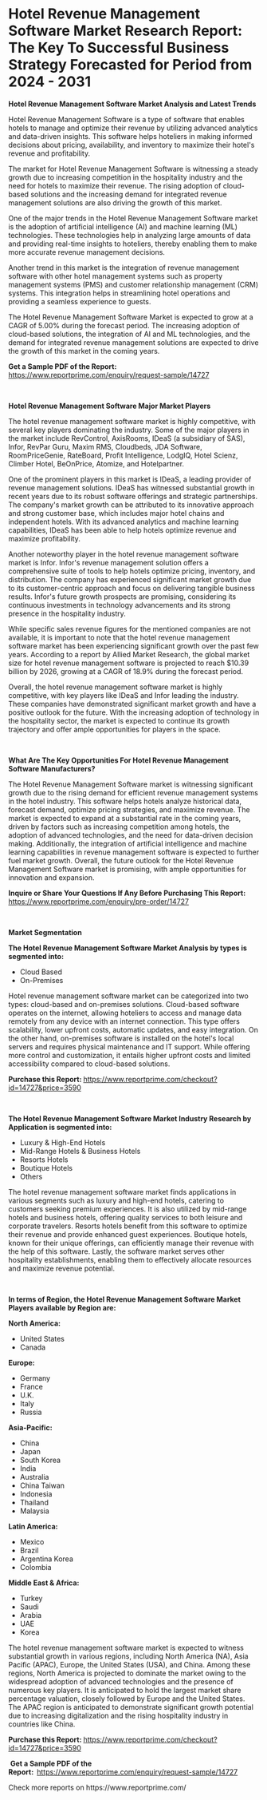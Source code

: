 <p><h1>Hotel Revenue Management Software Market Research Report: The Key To Successful Business Strategy Forecasted for Period from 2024 - 2031</h1></p><p><strong>Hotel Revenue Management Software Market Analysis and Latest Trends</strong></p>
<p><p>Hotel Revenue Management Software is a type of software that enables hotels to manage and optimize their revenue by utilizing advanced analytics and data-driven insights. This software helps hoteliers in making informed decisions about pricing, availability, and inventory to maximize their hotel's revenue and profitability.</p><p>The market for Hotel Revenue Management Software is witnessing a steady growth due to increasing competition in the hospitality industry and the need for hotels to maximize their revenue. The rising adoption of cloud-based solutions and the increasing demand for integrated revenue management solutions are also driving the growth of this market.</p><p>One of the major trends in the Hotel Revenue Management Software market is the adoption of artificial intelligence (AI) and machine learning (ML) technologies. These technologies help in analyzing large amounts of data and providing real-time insights to hoteliers, thereby enabling them to make more accurate revenue management decisions.</p><p>Another trend in this market is the integration of revenue management software with other hotel management systems such as property management systems (PMS) and customer relationship management (CRM) systems. This integration helps in streamlining hotel operations and providing a seamless experience to guests.</p><p>The Hotel Revenue Management Software Market is expected to grow at a CAGR of 5.00% during the forecast period. The increasing adoption of cloud-based solutions, the integration of AI and ML technologies, and the demand for integrated revenue management solutions are expected to drive the growth of this market in the coming years.</p></p>
<p><strong>Get a Sample PDF of the Report:&nbsp;</strong> <a href="https://www.reportprime.com/enquiry/request-sample/14727">https://www.reportprime.com/enquiry/request-sample/14727</a></p>
<p>&nbsp;</p>
<p><strong>Hotel Revenue Management Software Major Market Players</strong></p>
<p><p>The hotel revenue management software market is highly competitive, with several key players dominating the industry. Some of the major players in the market include RevControl, AxisRooms, IDeaS (a subsidiary of SAS), Infor, RevPar Guru, Maxim RMS, Cloudbeds, JDA Software, RoomPriceGenie, RateBoard, Profit Intelligence, LodgIQ, Hotel Scienz, Climber Hotel, BeOnPrice, Atomize, and Hotelpartner.</p><p>One of the prominent players in this market is IDeaS, a leading provider of revenue management solutions. IDeaS has witnessed substantial growth in recent years due to its robust software offerings and strategic partnerships. The company's market growth can be attributed to its innovative approach and strong customer base, which includes major hotel chains and independent hotels. With its advanced analytics and machine learning capabilities, IDeaS has been able to help hotels optimize revenue and maximize profitability.</p><p>Another noteworthy player in the hotel revenue management software market is Infor. Infor's revenue management solution offers a comprehensive suite of tools to help hotels optimize pricing, inventory, and distribution. The company has experienced significant market growth due to its customer-centric approach and focus on delivering tangible business results. Infor's future growth prospects are promising, considering its continuous investments in technology advancements and its strong presence in the hospitality industry.</p><p>While specific sales revenue figures for the mentioned companies are not available, it is important to note that the hotel revenue management software market has been experiencing significant growth over the past few years. According to a report by Allied Market Research, the global market size for hotel revenue management software is projected to reach $10.39 billion by 2026, growing at a CAGR of 18.9% during the forecast period.</p><p>Overall, the hotel revenue management software market is highly competitive, with key players like IDeaS and Infor leading the industry. These companies have demonstrated significant market growth and have a positive outlook for the future. With the increasing adoption of technology in the hospitality sector, the market is expected to continue its growth trajectory and offer ample opportunities for players in the space.</p></p>
<p>&nbsp;</p>
<p><strong>What Are The Key Opportunities For Hotel Revenue Management Software Manufacturers?</strong></p>
<p><p>The Hotel Revenue Management Software market is witnessing significant growth due to the rising demand for efficient revenue management systems in the hotel industry. This software helps hotels analyze historical data, forecast demand, optimize pricing strategies, and maximize revenue. The market is expected to expand at a substantial rate in the coming years, driven by factors such as increasing competition among hotels, the adoption of advanced technologies, and the need for data-driven decision making. Additionally, the integration of artificial intelligence and machine learning capabilities in revenue management software is expected to further fuel market growth. Overall, the future outlook for the Hotel Revenue Management Software market is promising, with ample opportunities for innovation and expansion.</p></p>
<p><strong>Inquire or Share Your Questions If Any Before Purchasing This Report:</strong> <a href="https://www.reportprime.com/enquiry/pre-order/14727">https://www.reportprime.com/enquiry/pre-order/14727</a></p>
<p>&nbsp;</p>
<p><strong>Market Segmentation</strong></p>
<p><strong>The Hotel Revenue Management Software Market Analysis by types is segmented into:</strong></p>
<p><ul><li>Cloud Based</li><li>On-Premises</li></ul></p>
<p><p>Hotel revenue management software market can be categorized into two types: cloud-based and on-premises solutions. Cloud-based software operates on the internet, allowing hoteliers to access and manage data remotely from any device with an internet connection. This type offers scalability, lower upfront costs, automatic updates, and easy integration. On the other hand, on-premises software is installed on the hotel's local servers and requires physical maintenance and IT support. While offering more control and customization, it entails higher upfront costs and limited accessibility compared to cloud-based solutions.</p></p>
<p><strong>Purchase this Report:&nbsp;</strong><a href="https://www.reportprime.com/checkout?id=14727&price=3590">https://www.reportprime.com/checkout?id=14727&price=3590</a></p>
<p>&nbsp;</p>
<p><strong>The Hotel Revenue Management Software Market Industry Research by Application is segmented into:</strong></p>
<p><ul><li>Luxury & High-End Hotels</li><li>Mid-Range Hotels & Business Hotels</li><li>Resorts Hotels</li><li>Boutique Hotels</li><li>Others</li></ul></p>
<p><p>The hotel revenue management software market finds applications in various segments such as luxury and high-end hotels, catering to customers seeking premium experiences. It is also utilized by mid-range hotels and business hotels, offering quality services to both leisure and corporate travelers. Resorts hotels benefit from this software to optimize their revenue and provide enhanced guest experiences. Boutique hotels, known for their unique offerings, can efficiently manage their revenue with the help of this software. Lastly, the software market serves other hospitality establishments, enabling them to effectively allocate resources and maximize revenue potential.</p></p>
<p>&nbsp;</p>
<p><strong>In terms of Region, the Hotel Revenue Management Software Market Players available by Region are:</strong></p>
<p>
    <p> <strong> North America: </strong>
        <ul>
            <li>United States</li>
            <li>Canada</li>
        </ul>
        </p> 
    <p> <strong> Europe: </strong>
        <ul>
            <li>Germany</li>
            <li>France</li>
            <li>U.K.</li>
            <li>Italy</li>
            <li>Russia</li>
        </ul>
        </p> 
    <p> <strong> Asia-Pacific: </strong>
        <ul>
            <li>China</li>
            <li>Japan</li>
            <li>South Korea</li>
            <li>India</li>
            <li>Australia</li>
            <li>China Taiwan</li>
            <li>Indonesia</li>
            <li>Thailand</li>
            <li>Malaysia</li>
        </ul>
        </p> 
    <p> <strong> Latin America: </strong>
        <ul>
            <li>Mexico</li>
            <li>Brazil</li>
            <li>Argentina Korea</li>
            <li>Colombia</li>
        </ul>
        </p> 
    <p> <strong> Middle East & Africa: </strong>
        <ul>
            <li>Turkey</li>
            <li>Saudi</li>
            <li>Arabia</li>
            <li>UAE</li>
            <li>Korea</li>
        </ul>
    </p>
    </p>
<p><p>The hotel revenue management software market is expected to witness substantial growth in various regions, including North America (NA), Asia Pacific (APAC), Europe, the United States (USA), and China. Among these regions, North America is projected to dominate the market owing to the widespread adoption of advanced technologies and the presence of numerous key players. It is anticipated to hold the largest market share percentage valuation, closely followed by Europe and the United States. The APAC region is anticipated to demonstrate significant growth potential due to increasing digitalization and the rising hospitality industry in countries like China.</p></p>
<p><strong>Purchase this Report: </strong><a href="https://www.reportprime.com/checkout?id=14727&price=3590">https://www.reportprime.com/checkout?id=14727&price=3590</a></p>
<p>&nbsp;<strong>Get a Sample PDF of the Report:&nbsp;&nbsp;</strong><a href="https://www.reportprime.com/enquiry/request-sample/14727">https://www.reportprime.com/enquiry/request-sample/14727</a></p>
<p><strong></strong></p>
<p>Check more reports on https://www.reportprime.com/</p>